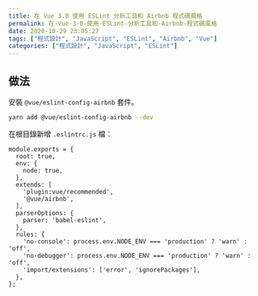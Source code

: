 ```yaml
---
title: 在 Vue 3.0 使用 ESLint 分析工具和 Airbnb 程式碼風格
permalink: 在-Vue-3-0-使用-ESLint-分析工具和-Airbnb-程式碼風格
date: 2020-10-29 23:05:27
tags: ["程式設計", "JavaScript", "ESLint", "Airbnb", "Vue"]
categories: ["程式設計", "JavaScript", "ESLint"]
---
```


## 做法

安裝 `@vue/eslint-config-airbnb` 套件。

```BASH
yarn add @vue/eslint-config-airbnb --dev
```

在根目錄新增 `.eslintrc.js` 檔：

```JS
module.exports = {
  root: true,
  env: {
    node: true,
  },
  extends: [
    'plugin:vue/recommended',
    '@vue/airbnb',
  ],
  parserOptions: {
    parser: 'babel-eslint',
  },
  rules: {
    'no-console': process.env.NODE_ENV === 'production' ? 'warn' : 'off',
    'no-debugger': process.env.NODE_ENV === 'production' ? 'warn' : 'off',
    'import/extensions': ['error', 'ignorePackages'],
  },
};
```

